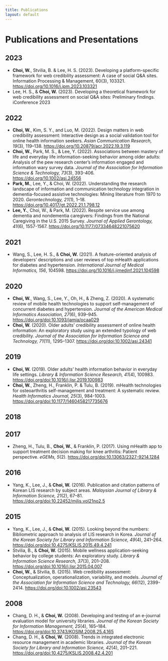 ```yaml
---
title: Publications
layout: default
---
```


# Publications and Presentations
## 2023
- **Choi, W.**, Stvilia, B. & Lee, H. S. (2023). Developing a platform-specific framework for web credibility assessment: A case of social Q&A sites. Information Processing & Management, 60(3), 103321. https://doi.org/10.1016/j.ipm.2023.103321
- Lee, H. S., & **Choi, W.** (2023). Developing a theoretical framework for web credibility assessment on social Q&A sites: Preliminary findings. iConference 2023

## 2022
- **Choi, W.**, Kim, S. Y., and Luo, M. (2022). Design matters in web credibility assessment: Interactive design as a social validation tool for online health information seekers. *Asian Communication Research, 19*(3), 119–138. https://doi.org/10.20879/acr.2022.19.3.119
- **Choi, W.**, Park, M. S., & Lee, Y. (2022). Associations between mastery of life and everyday life information-seeking behavior among older adults: Analysis of the pew research center’s information engaged and information wary survey data. *Journal of the Association for Information Science & Technology, 73*(3), 393-406. https://doi.org/10.1002/asi.24556
- **Park, M.**, Lee, Y., & Choi, W. (2022). Understanding the research landscape of information and communication technology integration in dementia-focused assistive technologies: Mining literature from 1970 to 2020. *Gerontechnology, 21*(1), 1–18. https://doi.org/10.4017/gt.2022.21.1.798.12
- **Lee, Y.**, Choi, W., & Park, M. (2022). Respite service use among dementia and nondementia caregivers: Findings from the National Caregiving in the U.S. 2015 Survey. *Journal of Applied Gerontology, 41*(6), 1557-1567. https://doi.org/10.1177/07334648221075620

## 2021
- Wang, S., Lee, H. S., & **Choi, W.** (2021). A feature-oriented analysis of developers’ descriptions and user reviews of top mHealth applications for diabetes and hypertension. *International Journal of Medical Informatics, 156*, 104598. https://doi.org/10.1016/j.ijmedinf.2021.104598

## 2020
- **Choi, W.**, Wang, S., Lee, Y., Oh, H., & Zheng, Z. (2020). A systematic review of mobile health technologies to support self-management of concurrent diabetes and hypertension. *Journal of the American Medical Informatics Association, 27*(6), 939–945. https://doi.org/doi:10.1093/jamia/ocaa029
- **Choi, W.** (2020). Older adults’ credibility assessment of online health information: An exploratory study using an extended typology of web credibility. *Journal of the Association for Information Science and Technology, 71*(11), 1295–1307. https://doi.org/doi:10.1002/asi.24341

## 2019
- **Choi, W.** (2019). Older adults’ health information behavior in everyday life settings. *Library & Information Science Research, 41*(4), 100983. https://doi.org/doi:10.1016/j.lisr.2019.100983
- **Choi, W.**, Zheng, H., Franklin, P. & Tulu, B. (2019). mHealth technologies for osteoarthritis self-management and treatment: A systematic review. *Health Informatics Journal, 25*(3), 984-1003. https://doi.org/doi:10.1177/1460458217735676

## 2018

## 2017
- Zheng, H., Tulu, B., **Choi, W.**, & Franklin, P. (2017). Using mHealth app to support treatment decision making for knee arthritis: Patient perspective. *eGEMs, 5*(2). https://doi.org/doi:10.13063/2327-9214.1284

## 2016
- Yang, K., Lee, J., & **Choi, W.** (2016). Publication and citation patterns of Korean LIS research by subject areas. *Malaysian Journal of Library & Information Science, 21*(2), 67–81. https://doi.org/doi:10.22452/mjlis.vol21no2.5

## 2015
- Yang, K., Lee, J., & **Choi, W.** (2015). Looking beyond the numbers: Bibliometric approach to analysis of LIS research in Korea. *Journal of the Korean Society for Library and Information Science, 49*(4), 241–264. https://doi.org/doi:10.4275/KSLIS.2015.49.4.241
- Stvilia, B., & **Choi, W.** (2015). Mobile wellness application-seeking behavior by college students: An exploratory study. *Library & Information Science Research, 37*(3), 201–208. https://doi.org/doi:10.1016/j.lisr.2015.04.007
- **Choi, W.**, & Stvilia, B. (2015). Web credibility assessment: Conceptualization, operationalization, variability, and models. *Journal of the Association for Information Science and Technology, 66*(12), 2399-2414. https://doi.org/doi:10.1002/asi.23543

## 2008
- Chang, D. H., & **Choi, W.** (2008). Developing and testing of an e-journal evaluation model for university libraries. *Journal of the Korean Society for Information Management, 25*(4), 165–184. https://doi.org/doi:10.3743/KOSIM.2008.25.4.165
- Chang, D. H., & **Choi, W.** (2008). Trends in integrated electronic resource management in academic libraries. *Journal of the Korean Society for Library and Information Science, 42*(4), 201–221. https://doi.org/doi:10.4275/KSLIS.2008.42.4.201
